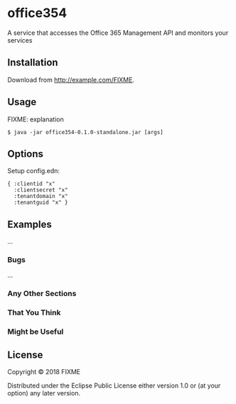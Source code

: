 # office354

A service that accesses the Office 365 Management API and monitors your services

## Installation

Download from http://example.com/FIXME.

## Usage

FIXME: explanation

    $ java -jar office354-0.1.0-standalone.jar [args]

## Options

Setup config.edn:
```
{ :clientid "x"
  :clientsecret "x"
  :tenantdomain "x"
  :tenantguid "x" }
```

## Examples

...

### Bugs

...

### Any Other Sections
### That You Think
### Might be Useful

## License

Copyright © 2018 FIXME

Distributed under the Eclipse Public License either version 1.0 or (at
your option) any later version.
